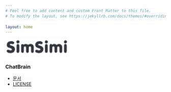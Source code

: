 ```yaml
---
# Feel free to add content and custom Front Matter to this file.
# To modify the layout, see https://jekyllrb.com/docs/themes/#overriding-theme-defaults

layout: home
---
```


<img src="/images/logo.jpg"  width="200">

### ChatBrain

- [문서](https://)
- [LICENSE](https://)
